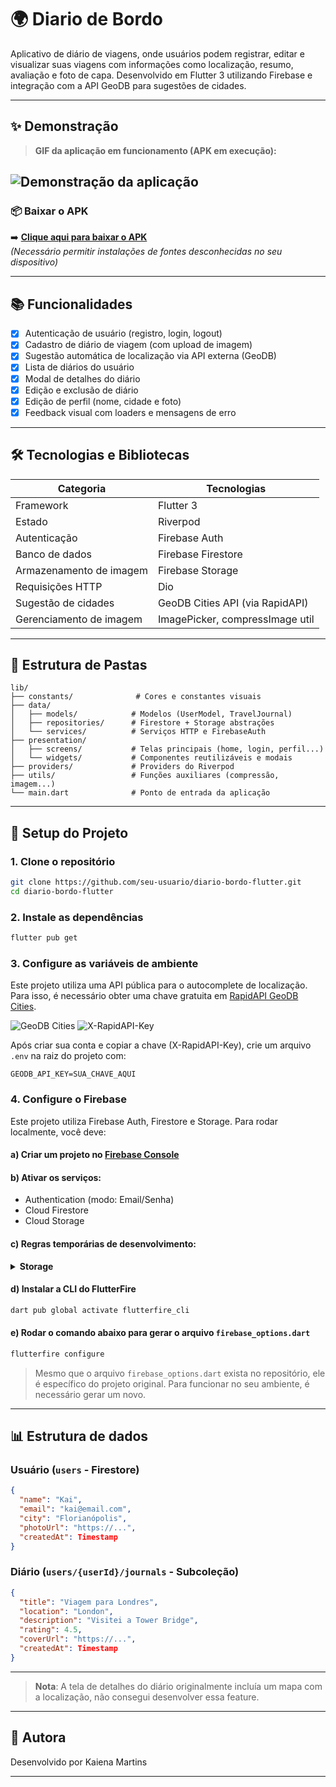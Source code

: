 # 🌍 Diario de Bordo

Aplicativo de diário de viagens, onde usuários podem registrar, editar e visualizar suas viagens com informações como localização, resumo, avaliação e foto de capa. Desenvolvido em Flutter 3 utilizando Firebase e integração com a API GeoDB para sugestões de cidades.

---

## ✨ Demonstração

> **GIF da aplicação em funcionamento (APK em execução):**
> 
![Demonstração da aplicação](https://i.postimg.cc/kDYg12b5/demo.gif)
---

### 📦 Baixar o APK

➡️ **[Clique aqui para baixar o APK](https://github.com/kmartinsf/diario_bordo_flutter/releases/tag/apk)**  
*(Necessário permitir instalações de fontes desconhecidas no seu dispositivo)*

---

## 📚 Funcionalidades

- [x] Autenticação de usuário (registro, login, logout)
- [x] Cadastro de diário de viagem (com upload de imagem)
- [x] Sugestão automática de localização via API externa (GeoDB)
- [x] Lista de diários do usuário
- [x] Modal de detalhes do diário
- [x] Edição e exclusão de diário
- [x] Edição de perfil (nome, cidade e foto)
- [x] Feedback visual com loaders e mensagens de erro

---

## 🛠️ Tecnologias e Bibliotecas

| Categoria                | Tecnologias                         |
|-------------------------|--------------------------------------|
| Framework               | Flutter 3                            |
| Estado                  | Riverpod                             |
| Autenticação            | Firebase Auth                        |
| Banco de dados          | Firebase Firestore                   |
| Armazenamento de imagem| Firebase Storage                     |
| Requisições HTTP        | Dio                                  |
| Sugestão de cidades     | GeoDB Cities API (via RapidAPI)     |
| Gerenciamento de imagem| ImagePicker, compressImage util     |

---

## 📁 Estrutura de Pastas

```
lib/
├── constants/              # Cores e constantes visuais
├── data/
│   ├── models/            # Modelos (UserModel, TravelJournal)
│   ├── repositories/      # Firestore + Storage abstrações
│   └── services/          # Serviços HTTP e FirebaseAuth
├── presentation/
│   ├── screens/           # Telas principais (home, login, perfil...)
│   └── widgets/           # Componentes reutilizáveis e modais
├── providers/             # Providers do Riverpod
├── utils/                 # Funções auxiliares (compressão, imagem...)
└── main.dart              # Ponto de entrada da aplicação
```

---

## 🧪 Setup do Projeto

### 1. Clone o repositório

```bash
git clone https://github.com/seu-usuario/diario-bordo-flutter.git
cd diario-bordo-flutter
```

### 2. Instale as dependências

```bash
flutter pub get
```

### 3. Configure as variáveis de ambiente

Este projeto utiliza uma API pública para o autocomplete de localização.  
Para isso, é necessário obter uma chave gratuita em [RapidAPI GeoDB Cities](https://rapidapi.com/wirefreethought/api/geodb-cities).

![GeoDB Cities](https://i.postimg.cc/3wCPYPtX/Screenshot-2025-08-07-170046.png)
![X-RapidAPI-Key](https://i.postimg.cc/ZqhGkTxY/Screenshot-2025-08-07-170125.png)

Após criar sua conta e copiar a chave (X-RapidAPI-Key), crie um arquivo `.env` na raiz do projeto com:

```env
GEODB_API_KEY=SUA_CHAVE_AQUI
```

### 4. Configure o Firebase

Este projeto utiliza Firebase Auth, Firestore e Storage. Para rodar localmente, você deve:

#### a) Criar um projeto no [Firebase Console](https://console.firebase.google.com/)

#### b) Ativar os serviços:

- Authentication (modo: Email/Senha)
- Cloud Firestore
- Cloud Storage

#### c) Regras temporárias de desenvolvimento:

<details>
<summary><strong>Storage</strong></summary>

```js
rules_version = '2';
service firebase.storage {
  match /b/{bucket}/o {
    match /{allPaths=**} {
      allow read, write: if true;
    }
  }
}
```
</details>

#### d) Instalar a CLI do FlutterFire

```bash
dart pub global activate flutterfire_cli
```

#### e) Rodar o comando abaixo para gerar o arquivo `firebase_options.dart`

```bash
flutterfire configure
```

> Mesmo que o arquivo `firebase_options.dart` exista no repositório, ele é específico do projeto original. Para funcionar no seu ambiente, é necessário gerar um novo.

---

## 📊 Estrutura de dados

### Usuário (`users` - Firestore)

```json
{
  "name": "Kai",
  "email": "kai@email.com",
  "city": "Florianópolis",
  "photoUrl": "https://...",
  "createdAt": Timestamp
}

```

### Diário (`users/{userId}/journals` - Subcoleção)

```json
{
  "title": "Viagem para Londres",
  "location": "London",
  "description": "Visitei a Tower Bridge",
  "rating": 4.5,
  "coverUrl": "https://...",
  "createdAt": Timestamp
}
```

---

> **Nota**: A tela de detalhes do diário originalmente incluía um mapa com a localização, não consegui desenvolver essa feature.

---

## 🚀 Autora

Desenvolvido por Kaiena Martins

---
